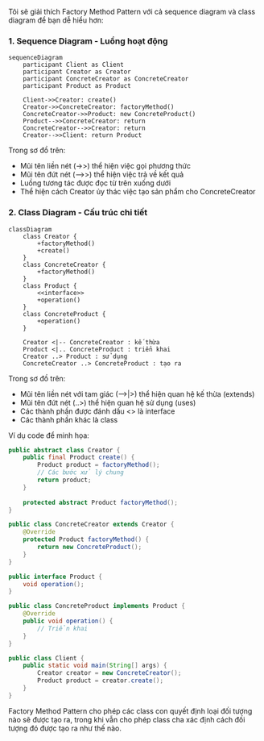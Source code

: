 Tôi sẽ giải thích Factory Method Pattern với cả sequence diagram và class diagram để bạn dễ hiểu hơn:

###  1. Sequence Diagram - Luồng hoạt động

```mermaid
sequenceDiagram
    participant Client as Client
    participant Creator as Creator
    participant ConcreteCreator as ConcreteCreator
    participant Product as Product
    
    Client->>Creator: create()
    Creator->>ConcreteCreator: factoryMethod()
    ConcreteCreator->>Product: new ConcreteProduct()
    Product-->>ConcreteCreator: return
    ConcreteCreator-->>Creator: return
    Creator-->>Client: return Product
```

Trong sơ đồ trên:

- Mũi tên liền nét (->>) thể hiện việc gọi phương thức
- Mũi tên đứt nét (-->>) thể hiện việc trả về kết quả
- Luồng tương tác được đọc từ trên xuống dưới
- Thể hiện cách Creator ủy thác việc tạo sản phẩm cho ConcreteCreator

###  2. Class Diagram - Cấu trúc chi tiết

```mermaid
classDiagram
    class Creator {
        +factoryMethod()
        +create()
    }
    class ConcreteCreator {
        +factoryMethod()
    }
    class Product {
        <<interface>>
        +operation()
    }
    class ConcreteProduct {
        +operation()
    }
    
    Creator <|-- ConcreteCreator : kế thừa
    Product <|.. ConcreteProduct : triển khai
    Creator ..> Product : sử dụng
    ConcreteCreator ..> ConcreteProduct : tạo ra
```

Trong sơ đồ trên:

- Mũi tên liền nét với tam giác (-->|>) thể hiện quan hệ kế thừa (extends)
- Mũi tên đứt nét (..>) thể hiện quan hệ sử dụng (uses)
- Các thành phần được đánh dấu <<interface>> là interface
- Các thành phần khác là class

Ví dụ code để minh họa:

```java
public abstract class Creator {
    public final Product create() {
        Product product = factoryMethod();
        // Các bước xử lý chung
        return product;
    }
    
    protected abstract Product factoryMethod();
}

public class ConcreteCreator extends Creator {
    @Override
    protected Product factoryMethod() {
        return new ConcreteProduct();
    }
}

public interface Product {
    void operation();
}

public class ConcreteProduct implements Product {
    @Override
    public void operation() {
        // Triển khai
    }
}

public class Client {
    public static void main(String[] args) {
        Creator creator = new ConcreteCreator();
        Product product = creator.create();
    }
}
```

Factory Method Pattern cho phép các class con quyết định loại đối tượng nào sẽ được tạo ra, trong khi vẫn cho phép class cha xác định cách đối tượng đó được tạo ra như thế nào.